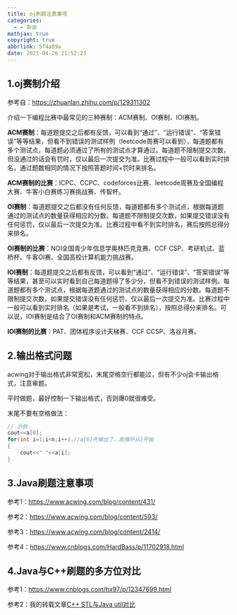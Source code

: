 ```yaml
---
title: oj刷题注意事项
categories:
  - - 杂谈
mathjax: true
copyright: true
abbrlink: 5f4a89a
date: 2021-04-26 21:52:23
---
```


## 1.oj赛制介绍

参考自：https://zhuanlan.zhihu.com/p/129311302

介绍一下编程比赛中最常见的三种赛制：ACM赛制、OI赛制、IOI赛制。

<!--more-->

**ACM赛制**：每道题提交之后都有反馈，可以看到“通过”、“运行错误”、“答案错误”等等结果，但看不到错误的测试样例（leetcode周赛可以看到），每道题都有多个测试点，每道题必须通过了所有的测试点才算通过。每道题不限制提交次数，但没通过的话会有罚时，仅以最后一次提交为准。比赛过程中一般可以看到实时排名，通过题数相同的情况下按照答题时间+罚时来排名。

**ACM赛制的比赛**：ICPC、CCPC、codeforces比赛、leetcode周赛及全国编程大赛、牛客小白赛练习赛挑战赛、传智杯。



**OI赛制**：每道题提交之后都没有任何反馈，每道题都有多个测试点，根据每道题通过的测试点的数量获得相应的分数。每道题不限制提交次数，如果提交错误没有任何惩罚，仅以最后一次提交为准。比赛过程中看不到实时排名，赛后按照总得分来排名。

**OI赛制的比赛**：NOI全国青少年信息学奥林匹克竞赛、CCF CSP、考研机试、蓝桥杯、牛客OI赛、全国高校计算机能力挑战赛。



**IOI赛制**：每道题提交之后都有反馈，可以看到“通过”、“运行错误”、“答案错误”等等结果，甚至可以实时看到自己每道题得了多少分，但看不到错误的测试样例。每道题都有多个测试点，根据每道题通过的测试点的数量获得相应的分数。每道题不限制提交次数，如果提交错误没有任何惩罚，仅以最后一次提交为准。比赛过程中一般可以看到实时排名（如果是考试，一般看不到排名），按照总得分来排名。可以说，IOI赛制是结合了OI赛制和ACM赛制的特点。

**IOI赛制的比赛**：PAT、团体程序设计天梯赛、CCF CCSP、洛谷月赛。

## 2.输出格式问题

acwing对于输出格式非常宽松，末尾空格空行都能过，但有不少oj会卡输出格式，注意审题。

平时做题，最好控制一下输出格式，否则爆0就很难受。

末尾不要有空格做法：

```C++
// 示例
cout<<a[0];
for(int i=1;i<n;i++).//a[0]先输出了，故循环从1开始
{
	cout<<" "<<a[i];
}
```

## 3.Java刷题注意事项

参考1：https://www.acwing.com/blog/content/431/

参考2：https://www.acwing.com/blog/content/593/

参考3：https://www.acwing.com/blog/content/2414/

参考4：https://www.cnblogs.com/HardBass/p/11702918.html

## 4.Java与C++刷题的多方位对比

参考1：https://www.cnblogs.com/hx97/p/12347699.html

参考2：我的转载文章[C++ STL与Java util对比](https://www.grantdrew.top/posts/4c2b5dfd.html)

